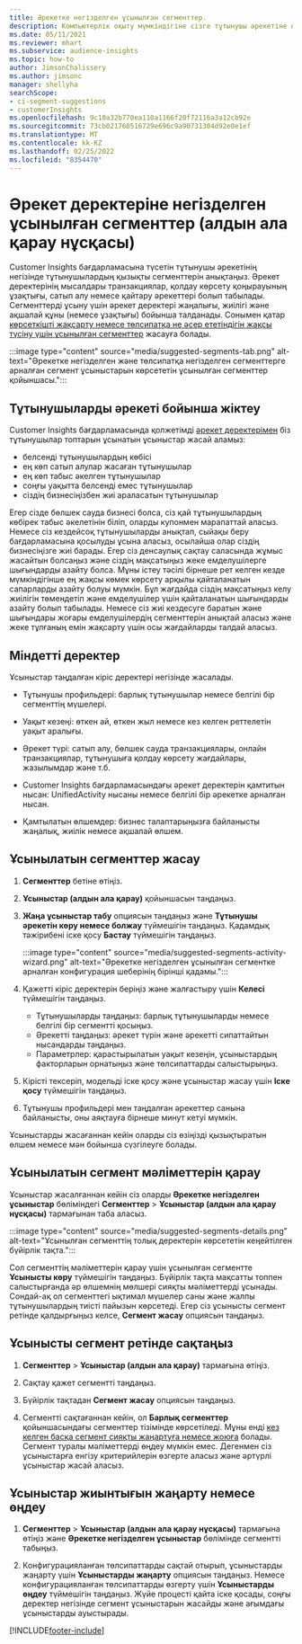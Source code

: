 ```yaml
---
title: Әрекетке негізделген ұсынылған сегменттер.
description: Компьютерлік оқыту мүмкіндігіне сізге тұтынушы әрекетіне негізделген жаңа және қызықты сегменттерді табуға көмектесуіне мүмкіндік беріңіз.
ms.date: 05/11/2021
ms.reviewer: mhart
ms.subservice: audience-insights
ms.topic: how-to
author: JimsonChalissery
ms.author: jimsonc
manager: shellyha
searchScope:
- ci-segment-suggestions
- customerInsights
ms.openlocfilehash: 9c10a32b770ea110a1166f20f72116a3a12cb92e
ms.sourcegitcommit: 73cb021760516729e696c9a90731304d92e0e1ef
ms.translationtype: MT
ms.contentlocale: kk-KZ
ms.lasthandoff: 02/25/2022
ms.locfileid: "8354470"
---
```

# <a name="suggested-segments-based-on-activity-data-preview"></a>Әрекет деректеріне негізделген ұсынылған сегменттер (алдын ала қарау нұсқасы)

Customer Insights бағдарламасына түсетін тұтынушы әрекетінің негізінде тұтынушылардың қызықты сегменттерін анықтаңыз. Әрекет деректерінің мысалдары транзакциялар, қолдау көрсету қоңырауының ұзақтығы, сатып алу немесе қайтару әрекеттері болып табылады. Сегменттерді ұсыну үшін әрекет деректері жаңалығы, жиілігі және ақшалай құны (немесе ұзақтығы) бойынша талданады. Сонымен қатар [көрсеткішті жақсарту немесе төлсипатқа не әсер ететіндігін жақсы түсіну үшін ұсынылған сегменттер](suggested-segments.md) жасауға болады.

:::image type="content" source="media/suggested-segments-tab.png" alt-text="Әрекетке негізделген және төлсипатқа негізделген сегменттерге арналған сегмент ұсыныстарын көрсететін ұсынылған сегменттер қойыншасы.":::

## <a name="categorize-customers-by-activity"></a>Тұтынушыларды әрекеті бойынша жіктеу

Customer Insights бағдарламасында қолжетімді [әрекет деректерімен](activities.md) біз тұтынушылар топтарын ұсынатын ұсыныстар жасай аламыз:

- белсенді тұтынушылардың көбісі 
- ең көп сатып алулар жасаған тұтынушылар 
- ең көп табыс әкелген тұтынушылар 
- соңғы уақытта белсенді емес тұтынушылар 
- сіздің бизнесіңізбен жиі араласатын тұтынушылар  

Егер сізде бөлшек сауда бизнесі болса, сіз қай тұтынушылардың көбірек табыс әкелетінін біліп, оларды купонмен марапаттай аласыз. Немесе сіз кездейсоқ тұтынушыларды анықтап, сыйақы беру бағдарламасына қосылуды ұсына аласыз, осылайша олар сіздің бизнесіңізге жиі барады.
Егер сіз денсаулық сақтау саласында жұмыс жасайтын болсаңыз және сіздің мақсатыңыз жеке емделушілерге шығындарды азайту болса. Мұны істеу тәсілі бірнеше рет келген кезде мүмкіндігінше ең жақсы көмек көрсету арқылы қайталанатын сапарларды азайту болуы мүмкін. Бұл жағдайда сіздің мақсатыңыз келу жиілігін төмендетіп және емделушілер үшін қайталанатын шығындарды азайту болып табылады. Немесе сіз жиі кездесуге баратын және шығындары жоғары емделушілердің сегменттерін анықтай аласыз және жеке тұлғаның емін жақсарту үшін осы жағдайларды талдай аласыз. 

## <a name="required-data"></a>Міндетті деректер

Ұсыныстар таңдалған кіріс деректері негізінде жасалады. 

- Тұтынушы профильдері: барлық тұтынушылар немесе белгілі бір сегменттің мүшелері. 

- Уақыт кезеңі: өткен ай, өткен жыл немесе кез келген реттелетін уақыт аралығы.

- Әрекет түрі: сатып алу, бөлшек сауда транзакциялары, онлайн транзакциялар, тұтынушыға қолдау көрсету жағдайлары, жазылымдар және т.б.  

- Customer Insights бағдарламасындағы әрекет деректерін қамтитын нысан: UnifiedActivity нысаны немесе белгілі бір әрекетке арналған нысан. 

- Қамтылатын өлшемдер: бизнес талаптарыңызға байланысты жаңалық, жиілік немесе ақшалай өлшем.

## <a name="generate-suggested-segments"></a>Ұсынылатын сегменттер жасау

1. **Сегменттер** бетіне өтіңіз.

1. **Ұсыныстар (алдын ала қарау)** қойыншасын таңдаңыз.

1. **Жаңа ұсыныстар табу** опциясын таңдаңыз және **Тұтынушы әрекетін көру немесе болжау** түймешігін таңдаңыз. Қадамдық тәжірибені іске қосу **Бастау** түймешігін таңдаңыз.

   :::image type="content" source="media/suggested-segments-activity-wizard.png" alt-text="Әрекетке негізделген ұсынылған сегментке арналған конфигурация шеберінің бірінші қадамы.":::

1. Қажетті кіріс деректерін беріңіз және жалғастыру үшін **Келесі** түймешігін таңдаңыз.

   - Тұтынушыларды таңдаңыз: барлық тұтынушыларды немесе белгілі бір сегментті қосыңыз.
   - Әрекетті таңдаңыз: әрекет түрін және әрекетті сипаттайтын нысандарды таңдаңыз.
   - Параметрлер: қарастырылатын уақыт кезеңін, ұсыныстардың факторларын орнатыңыз және төлсипаттарды салыстырыңыз.

1. Кірісті тексеріп, модельді іске қосу және ұсыныстар жасау үшін **Іске қосу** түймешігін таңдаңыз.

1. Тұтынушы профильдері мен таңдалған әрекеттер санына байланысты, оны аяқтауға бірнеше минут кетуі мүмкін. 

Ұсыныстарды жасағаннан кейін оларды сіз өзіңізді қызықтыратын өлшем немесе мән бойынша сүзгілеуге болады. 

## <a name="view-details-of-a-suggested-segment"></a>Ұсынылатын сегмент мәліметтерін қарау

Ұсыныстар жасалғаннан кейін сіз оларды **Әрекетке негізделген ұсыныстар** бөліміндегі **Сегменттер** > **Ұсыныстар (алдын ала қарау нұсқасы)** тармағынан таба аласыз.

:::image type="content" source="media/suggested-segments-details.png" alt-text="Ұсынылған сегменттің толық деректерін көрсететін кеңейтілген бүйірлік тақта.":::

Сол сегменттің мәліметтерін қарау үшін ұсынылған сегментте **Ұсынысты көру** түймешігін таңдаңыз. Бүйірлік тақта мақсатты топпен салыстырғанда әр өлшемнің мөлшері сияқты мәліметтерді ұсынады. Сондай-ақ ол сегменттегі ықтимал мүшелер саны және жалпы тұтынушылардың тиісті пайызын көрсетеді. Егер сіз ұсынысты сегмент ретінде қалдырғыңыз келсе, **Сегмент жасау** опциясын таңдаңыз.    

## <a name="save-a-suggestion-as-a-segment"></a>Ұсынысты сегмент ретінде сақтаңыз

1. **Сегменттер** > **Ұсыныстар (алдын ала қарау)** тармағына өтіңіз.

1. Сақтау қажет сегментті таңдаңыз. 

1. Бүйірлік тақтадан **Сегмент жасау** опциясын таңдаңыз. 

1. Сегментті сақтағаннан кейін, ол **Барлық сегменттер** қойыншасындағы сегменттер тізімінде көрсетіледі. Мұны енді [кез келген басқа сегмент сияқты жаңартуға немесе жоюға](segments.md) болады. Сегмент туралы мәліметтерді өңдеу мүмкін емес. Дегенмен сіз ұсыныстарға енгізу критерийлерін өзгерте аласыз және әртүрлі ұсыныстар жасай аласыз.

## <a name="refresh-or-edit-a-set-of-suggestions"></a>Ұсыныстар жиынтығын жаңарту немесе өңдеу

1. **Сегменттер** > **Ұсыныстар (алдын ала қарау нұсқасы)** тармағына өтіңіз және **Әрекетке негізделген ұсыныстар** бөлімінде сегментті табыңыз.

1. Конфигурацияланған төлсипаттарды сақтай отырып, ұсыныстарды жаңарту үшін **Ұсыныстарды жаңарту** опциясын таңдаңыз. Немесе конфигурацияланған төлсипаттарды өзгерту үшін **Ұсыныстарды өңдеу** түймешігін таңдаңыз. Жүйе процесті қайта іске қосады, соңғы деректер негізінде сегмент ұсыныстарын жасайды және ағымдағы ұсыныстарды ауыстырады.

[!INCLUDE[footer-include](../includes/footer-banner.md)]

